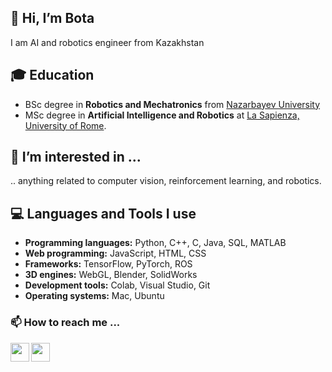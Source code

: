 ## 👋 Hi, I’m Bota
I am AI and robotics engineer from Kazakhstan

## 🎓 Education
- BSc degree in **Robotics and Mechatronics**  from [Nazarbayev University](https://nu.edu.kz/)
- MSc degree in **Artificial Intelligence and Robotics** at [La Sapienza, University of Rome](https://www.uniroma1.it/it/pagina-strutturale/home).


## 👀 I’m interested in ...
.. anything related to computer vision, reinforcement learning, and robotics.



## 💻 Languages and Tools I use
- **Programming languages:** Python, C++, C, Java, SQL, MATLAB
- **Web programming:** JavaScript, HTML, CSS 
- **Frameworks:** TensorFlow, PyTorch, ROS
- **3D engines:** WebGL, Blender, SolidWorks
- **Development tools:** Colab, Visual Studio, Git
- **Operating systems:** Mac, Ubuntu


### 📫 How to reach me ...
[<img align="left"  width="30px" src="https://cdn-icons-png.flaticon.com/512/174/174857.png" />][linkedin]
[<img align="left"  width="30px" src="https://cdn-icons-png.flaticon.com/512/281/281769.png" />][gmail]




[telegram]: https://t.me/botastark
[linkedin]: https://www.linkedin.com/in/botad/
[gmail]: mailto:bota.duisenbay@gmail.com
